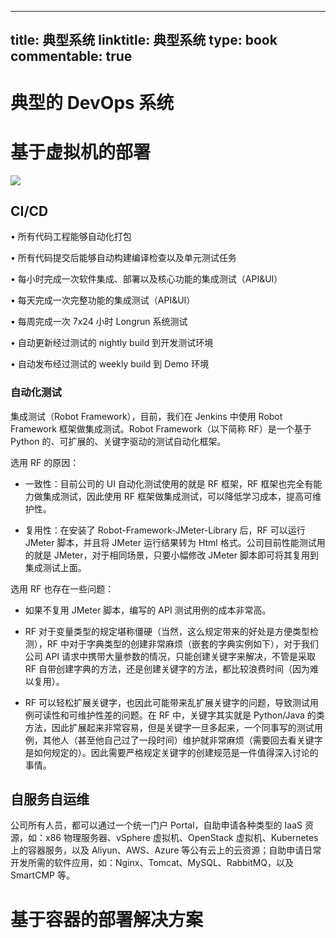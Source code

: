
---
title: 典型系统
linktitle: 典型系统
type: book
commentable: true
---

# 典型的 DevOps 系统

# 基于虚拟机的部署

![](https://ww1.sinaimg.cn/large/007rAy9hly1g0krtkip0kj30cb0je3zq.jpg)

## CI/CD

• 所有代码工程能够自动化打包

• 所有代码提交后能够自动构建编译检查以及单元测试任务

• 每小时完成一次软件集成、部署以及核心功能的集成测试（API&UI）

• 每天完成一次完整功能的集成测试（API&UI）

• 每周完成一次 7x24 小时 Longrun 系统测试

• 自动更新经过测试的 nightly build 到开发测试环境

• 自动发布经过测试的 weekly build 到 Demo 环境

### 自动化测试

集成测试（Robot Framework），目前，我们在 Jenkins 中使用 Robot Framework 框架做集成测试。Robot Framework（以下简称 RF）是一个基于 Python 的、可扩展的、关键字驱动的测试自动化框架。

选用 RF 的原因：

- 一致性：目前公司的 UI 自动化测试使用的就是 RF 框架，RF 框架也完全有能力做集成测试，因此使用 RF 框架做集成测试，可以降低学习成本，提高可维护性。

- 复用性：在安装了 Robot-Framework-JMeter-Library 后，RF 可以运行 JMeter 脚本，并且将 JMeter 运行结果转为 Html 格式。公司目前性能测试用的就是 JMeter，对于相同场景，只要小幅修改 JMeter 脚本即可将其复用到集成测试上面。

选用 RF 也存在一些问题：

- 如果不复用 JMeter 脚本，编写的 API 测试用例的成本非常高。

- RF 对于变量类型的规定堪称僵硬（当然，这么规定带来的好处是方便类型检测），RF 中对于字典类型的创建非常麻烦（嵌套的字典实例如下），对于我们公司 API 请求中携带大量参数的情况，只能创建关键字来解决，不管是采取 RF 自带创建字典的方法，还是创建关键字的方法，都比较浪费时间（因为难以复用）。

- RF 可以轻松扩展关键字，也因此可能带来乱扩展关键字的问题，导致测试用例可读性和可维护性差的问题。在 RF 中，关键字其实就是 Python/Java 的类方法，因此扩展起来非常容易，但是关键字一旦多起来，一个同事写的测试用例，其他人（甚至他自己过了一段时间）维护就非常麻烦（需要回去看关键字是如何规定的）。因此需要严格规定关键字的创建规范是一件值得深入讨论的事情。

## 自服务自运维

公司所有人员，都可以通过一个统一门户 Portal，自助申请各种类型的 IaaS 资源，如：x86 物理服务器、vSphere 虚拟机、OpenStack 虚拟机、Kubernetes 上的容器服务，以及 Aliyun、AWS、Azure 等公有云上的云资源；自助申请日常开发所需的软件应用，如：Nginx、Tomcat、MySQL、RabbitMQ，以及 SmartCMP 等。

# 基于容器的部署解决方案

    